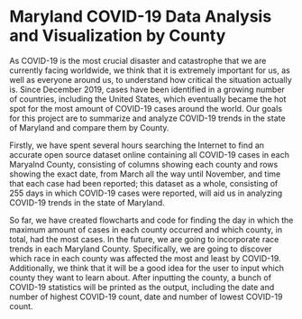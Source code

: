 # Maryland COVID-19 Data Analysis and Visualization by County

As COVID-19 is the most crucial disaster and catastrophe that we are currently facing worldwide, we think that it is extremely important for us, as well as everyone around us, to understand how critical the situation actually is. Since December 2019, cases have been identified in a growing number of countries, including the United States, which eventually became the hot spot for the most amount of COVID-19 cases around the world. Our goals for this project are to summarize and analyze COVID-19 trends in the state of Maryland and compare them by County. 

Firstly, we have spent several hours searching the Internet to find an accurate open source dataset online containing all COVID-19 cases in each Maryalnd County, consisting of columns showing each county and rows showing the exact date, from March all the way until November, and time that each case had been reported; this dataset as a whole, consisting of 255 days in which COVID-19 cases were reported, will aid us in analyzing COVID-19 trends in the state of Maryland. 

So far, we have created flowcharts and code for finding the day in which the maximum amount of cases in each county occurred and which county, in total, had the most cases. In the future, we are going to incorporate race trends in each Maryland County. Specifically, we are going to discover which race in each county was affected the most and least by COVID-19. Additionally, we think that it will be a good idea for the user to input which county they want to learn about. After inputting the county, a bunch of COVID-19 statistics will be printed as the output, including the date and number of highest COVID-19 count, date and number of lowest COVID-19 count.
